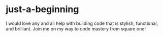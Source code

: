 # just-a-beginning
I would love any and all help with building code that is stylish, functional, and brilliant. Join me on my way to code mastery from square one!
